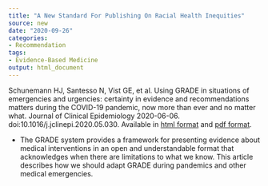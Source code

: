 ```yaml
---
title: "A New Standard For Publishing On Racial Health Inequities"
source: new
date: "2020-09-26"
categories:
- Recommendation
tags:
- Evidence-Based Medicine
output: html_document
---
```


Schunemann HJ, Santesso N, Vist GE, et al. Using GRADE in situations of emergencies and urgencies: certainty in evidence and recommendations matters during the COVID-19 pandemic, now more than ever and no matter what. Journal of Clinical Epidemiology 2020-06-06. doi:10.1016/j.jclinepi.2020.05.030. Available in [html format](https://www.jclinepi.com/article/S0895-4356(20)30425-X/fulltext) and [pdf format](https://www.jclinepi.com/action/showPdf?pii=S0895-4356%2820%2930425-X).

<!---More--->

+ The GRADE system provides a framework for presenting evidence about medical interventions in an open and understandable format that acknowledges when there are limitations to what we know. This article describes how we should adapt GRADE during pandemics and other medical emergencies. 
